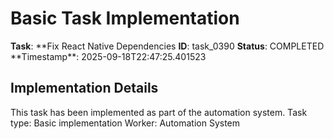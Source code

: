 # Basic Task Implementation

**Task**: **Fix React Native Dependencies
**ID**: task_0390
**Status**: COMPLETED
**Timestamp\*\*: 2025-09-18T22:47:25.401523

## Implementation Details

This task has been implemented as part of the automation system.
Task type: Basic implementation
Worker: Automation System
